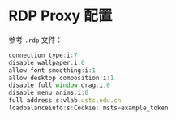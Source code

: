 # RDP Proxy 配置

参考 `.rdp` 文件：

```js
connection type:i:7
disable wallpaper:i:0
allow font smoothing:i:1
allow desktop composition:i:1
disable full window drag:i:0
disable menu anims:i:0
full address:s:vlab.ustc.edu.cn
loadbalanceinfo:s:Cookie: msts=example_token
```

  [rdp-reference]: https://www.donkz.nl/overview-rdp-file-settings/
